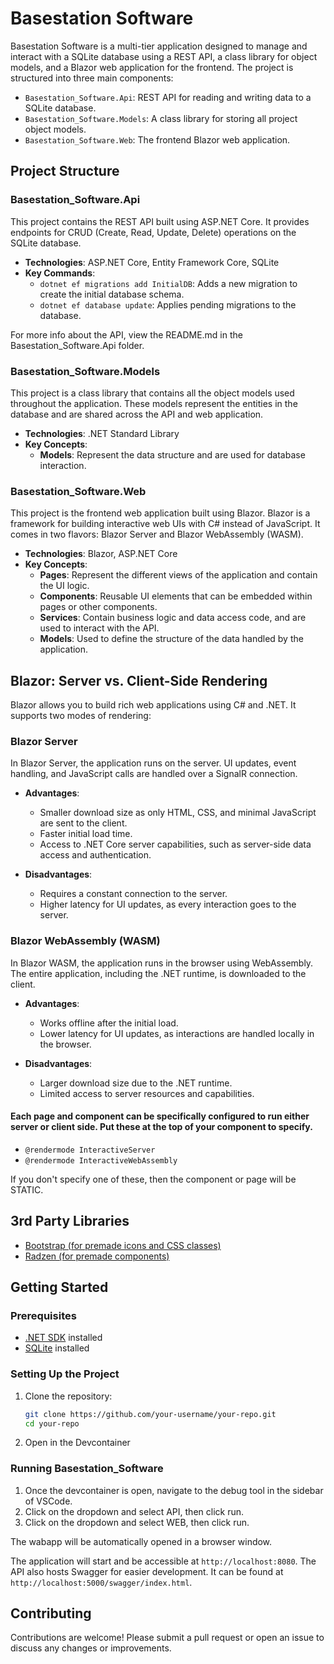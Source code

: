 # Basestation Software

Basestation Software is a multi-tier application designed to manage and interact with a SQLite database using a REST API, a class library for object models, and a Blazor web application for the frontend. The project is structured into three main components:

- `Basestation_Software.Api`: REST API for reading and writing data to a SQLite database.
- `Basestation_Software.Models`: A class library for storing all project object models.
- `Basestation_Software.Web`: The frontend Blazor web application.

## Project Structure

### Basestation_Software.Api

This project contains the REST API built using ASP.NET Core. It provides endpoints for CRUD (Create, Read, Update, Delete) operations on the SQLite database.

- **Technologies**: ASP.NET Core, Entity Framework Core, SQLite
- **Key Commands**:
  - `dotnet ef migrations add InitialDB`: Adds a new migration to create the initial database schema.
  - `dotnet ef database update`: Applies pending migrations to the database.

For more info about the API, view the README.md in the Basestation_Software.Api folder.

### Basestation_Software.Models

This project is a class library that contains all the object models used throughout the application. These models represent the entities in the database and are shared across the API and web application.

- **Technologies**: .NET Standard Library
- **Key Concepts**:
  - **Models**: Represent the data structure and are used for database interaction.

### Basestation_Software.Web

This project is the frontend web application built using Blazor. Blazor is a framework for building interactive web UIs with C# instead of JavaScript. It comes in two flavors: Blazor Server and Blazor WebAssembly (WASM).

- **Technologies**: Blazor, ASP.NET Core
- **Key Concepts**:
  - **Pages**: Represent the different views of the application and contain the UI logic.
  - **Components**: Reusable UI elements that can be embedded within pages or other components.
  - **Services**: Contain business logic and data access code, and are used to interact with the API.
  - **Models**: Used to define the structure of the data handled by the application.

## Blazor: Server vs. Client-Side Rendering

Blazor allows you to build rich web applications using C# and .NET. It supports two modes of rendering:

### Blazor Server

In Blazor Server, the application runs on the server. UI updates, event handling, and JavaScript calls are handled over a SignalR connection.

- **Advantages**:
  - Smaller download size as only HTML, CSS, and minimal JavaScript are sent to the client.
  - Faster initial load time.
  - Access to .NET Core server capabilities, such as server-side data access and authentication.

- **Disadvantages**:
  - Requires a constant connection to the server.
  - Higher latency for UI updates, as every interaction goes to the server.

### Blazor WebAssembly (WASM)

In Blazor WASM, the application runs in the browser using WebAssembly. The entire application, including the .NET runtime, is downloaded to the client.

- **Advantages**:
  - Works offline after the initial load.
  - Lower latency for UI updates, as interactions are handled locally in the browser.

- **Disadvantages**:
  - Larger download size due to the .NET runtime.
  - Limited access to server resources and capabilities.

#### Each page and component can be specifically configured to run either server or client side. Put these at the top of your component to specify.
  - `@rendermode InteractiveServer`
  - `@rendermode InteractiveWebAssembly`

  If you don't specify one of these, then the component or page will be STATIC.

## 3rd Party Libraries
 - [Bootstrap (for premade icons and CSS classes)](https://getbootstrap.com/docs/5.3/getting-started/introduction/)
 - [Radzen (for premade components)](https://blazor.radzen.com/dashboard)

## Getting Started

### Prerequisites

- [.NET SDK](https://dotnet.microsoft.com/download) installed
- [SQLite](https://www.sqlite.org/download.html) installed

### Setting Up the Project

1. Clone the repository:

   ```sh
   git clone https://github.com/your-username/your-repo.git
   cd your-repo
   ```

2. Open in the Devcontainer

### Running Basestation_Software

1) Once the devcontainer is open, navigate to the debug tool in the sidebar of VSCode.
2) Click on the dropdown and select API, then click run.
2) Click on the dropdown and select WEB, then click run.

The wabapp will be automatically opened in a browser window.

The application will start and be accessible at `http://localhost:8080`.
The API also hosts Swagger for easier development. It can be found at `http://localhost:5000/swagger/index.html`.

## Contributing

Contributions are welcome! Please submit a pull request or open an issue to discuss any changes or improvements.